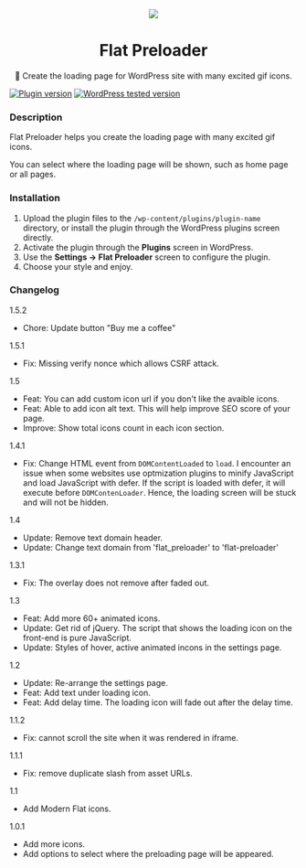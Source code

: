 <p align="center"><a href="https://wordpress.org/plugins/flat-preloader/" target="_blank"><img src="https://ps.w.org/flat-preloader/assets/icon-128x128.png"></a></p>

<h1 align="center">Flat Preloader</h1>

<p align="center">💈 Create the loading page for WordPress site with many excited gif icons.</p>

<a href="https://wordpress.org/plugins/flat-preloader/"><img src="https://img.shields.io/wordpress/plugin/v/flat-preloader.svg" alt="Plugin version"/></a>
<a href="https://wordpress.org/plugins/flat-preloader/"><img src="https://img.shields.io/wordpress/plugin/tested/flat-preloader.svg" alt="WordPress tested version" /></a>

### Description

Flat Preloader helps you create the loading page with many excited gif icons.

You can select where the loading page will be shown, such as home page or all pages.

### Installation
1. Upload the plugin files to the `/wp-content/plugins/plugin-name` directory, or install the plugin through the WordPress plugins screen directly.
2. Activate the plugin through the **Plugins** screen in WordPress.
3. Use the **Settings -> Flat Preloader** screen to configure the plugin.
4. Choose your style and enjoy.

### Changelog

1.5.2

- Chore: Update button "Buy me a coffee"

1.5.1

- Fix: Missing verify nonce which allows CSRF attack.

1.5

- Feat: You can add custom icon url if you don't like the avaible icons.
- Feat: Able to add icon alt text. This will help improve SEO score of your page.
- Improve: Show total icons count in each icon section.

1.4.1

- Fix: Change HTML event from `DOMContentLoaded` to `load`. I encounter an issue when some websites use optmization plugins to minify JavaScript and load JavaScript with defer. If the script is loaded with defer, it will execute before `DOMContenLoader`. Hence, the loading screen will be stuck and will not be hidden.

1.4

- Update: Remove text domain header.
- Update: Change text domain from 'flat_preloader' to 'flat-preloader'

1.3.1

- Fix: The overlay does not remove after faded out.

1.3

- Feat: Add more 60+ animated icons.
- Update: Get rid of jQuery. The script that shows the loading icon on the front-end is pure JavaScript.
- Update: Styles of hover, active animated incons in the settings page.

1.2

- Update: Re-arrange the settings page.
- Feat: Add text under loading icon.
- Feat: Add delay time. The loading icon will fade out after the delay time.

1.1.2

- Fix: cannot scroll the site when it was rendered in iframe.

1.1.1

- Fix: remove duplicate slash from asset URLs.

1.1

- Add Modern Flat icons.

1.0.1

- Add more icons.
- Add options to select where the preloading page will be appeared.

